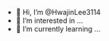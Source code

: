 - 👋 Hi, I’m @HwajinLee3114
- 👀 I’m interested in ...
- 🌱 I’m currently learning ...

<!---
HwajinLee3114/HwajinLee3114 is a ✨ special ✨ repository because its `README.md` (this file) appears on your GitHub profile.
You can click the Preview link to take a look at your changes.
--->
